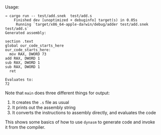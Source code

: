 Usage:

```
→ cargo run -- test/add.snek  test/add.s
    Finished dev [unoptimized + debuginfo] target(s) in 0.05s
     Running `target/x86_64-apple-darwin/debug/adder test/add.snek test/add.s`
Generated assembly:

section .text
global our_code_starts_here
our_code_starts_here:
  mov RAX, DWORD 73
add RAX, DWORD 1
sub RAX, DWORD 1
sub RAX, DWORD 1
  ret

Evaluates to:
72
```

Note that `main` does three different things for output:

1. It creates the `.s` file as usual
2. It prints out the assembly string
3. It converts the instructions to assembly directly, and evaluates the code

This shows some basics of how to use `dynasm` to generate code and invoke it
from the compiler.
